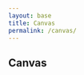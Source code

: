 ```yaml
---
layout: base
title: Canvas
permalink: /canvas/
---
```


## Canvas

<style>
    canvas {
        background-color: white;
    }
</style>

<canvas id="canvas" width="900px" height="500px"></canvas>

<script>
    const canvas = document.getElementById("canvas");
    const ctx = canvas.getContext("2d");

</script>   